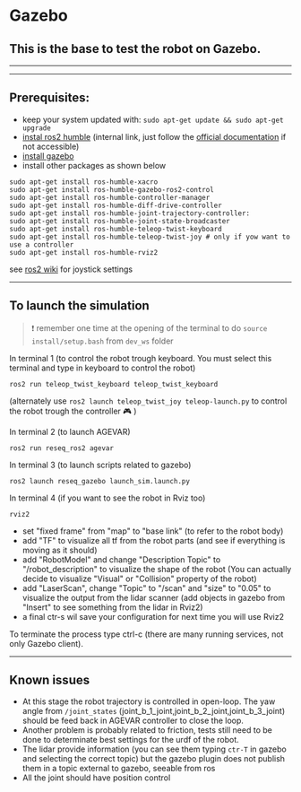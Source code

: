# Gazebo

## This is the base to test the robot on Gazebo.

---

---

## Prerequisites:

- keep your system updated with: `sudo apt-get update && sudo apt-get upgrade`
- <a href="https://docs.teamisaac.it/s/a9fc1d45-3830-400f-943f-88d75b56df82">instal ros2 humble</a> (internal link, just follow the <a href="https://docs.ros.org/en/humble/Installation/Ubuntu-Install-Debians.html">official documentation</a> if not accessible)
- <a href="https://classic.gazebosim.org/tutorials?tut=install_ubuntu">install gazebo</a>
- install other packages as shown below

```
sudo apt-get install ros-humble-xacro
sudo apt-get install ros-humble-gazebo-ros2-control
sudo apt-get install ros-humble-controller-manager
sudo apt-get install ros-humble-diff-drive-controller
sudo apt-get install ros-humble-joint-trajectory-controller:
sudo apt-get install ros-humble-joint-state-broadcaster
sudo apt-get install ros-humble-teleop-twist-keyboard
sudo apt-get install ros-humble-teleop-twist-joy # only if yow want to use a controller
sudo apt-get install ros-humble-rviz2
```

see <a href="https://index.ros.org/p/teleop_twist_joy/github-ros2-teleop_twist_joy/">ros2 wiki</a> for joystick settings

---

## To launch the simulation

> :heavy_exclamation_mark: remember one time at the opening of the terminal to do `source install/setup.bash` from `dev_ws` folder

In terminal 1 (to control the robot trough keyboard. You must select this terminal and type in keyboard to control the robot)

```
ros2 run teleop_twist_keyboard teleop_twist_keyboard
```

(alternately use `ros2 launch teleop_twist_joy teleop-launch.py` to control the robot trough the controller :video_game: )

In terminal 2 (to launch AGEVAR)

```
ros2 run reseq_ros2 agevar
```

In terminal 3 (to launch scripts related to gazebo)

```
ros2 launch reseq_gazebo launch_sim.launch.py
```

In terminal 4 (if you want to see the robot in Rviz too)

```
rviz2
```

- set "fixed frame" from "map" to "base link" (to refer to the robot body)
- add "TF" to visualize all tf from the robot parts (and see if everything is moving as it should)
- add "RobotModel" and change "Description Topic" to "/robot_description" to visualize the shape of the robot (You can actually decide to visualize "Visual" or "Collision" property of the robot)
- add "LaserScan", change "Topic" to "/scan" and "size" to "0.05" to visualize the output from the lidar scanner (add objects in gazebo from "Insert" to see something from the lidar in Rviz2)
- a final ctr-s wil save your configuration for next time you will use Rviz2

To terminate the process type ctrl-c (there are many running services, not only Gazebo client).

---

## Known issues

- At this stage the robot trajectory is controlled in open-loop. The yaw angle from `/joint_states` (joint_b_1_joint,joint_b_2_joint,joint_b_3_joint) should be feed back in AGEVAR controller to close the loop.
- Another problem is probably related to friction, tests still need to be done to determinate best settings for the urdf of the robot.
- The lidar provide information (you can see them typing `ctr-T` in gazebo and selecting the correct topic) but the gazebo plugin does not publish them in a topic external to gazebo, seeable from ros
- All the joint should have position control
